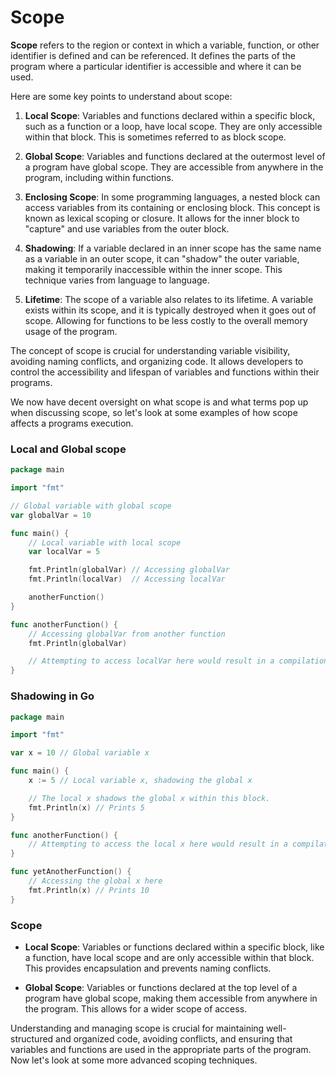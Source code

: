 # Scope

**Scope** refers to the region or context in which a variable, function, or other identifier is defined and can be referenced. It defines the parts of the program where a particular identifier is accessible and where it can be used.

Here are some key points to understand about scope:

1. **Local Scope**: Variables and functions declared within a specific block, such as a function or a loop, have local scope. They are only accessible within that block. This is sometimes referred to as block scope.

2. **Global Scope**: Variables and functions declared at the outermost level of a program have global scope. They are accessible from anywhere in the program, including within functions.

3. **Enclosing Scope**: In some programming languages, a nested block can access variables from its containing or enclosing block. This concept is known as lexical scoping or closure. It allows for the inner block to "capture" and use variables from the outer block.

4. **Shadowing**: If a variable declared in an inner scope has the same name as a variable in an outer scope, it can "shadow" the outer variable, making it temporarily inaccessible within the inner scope. This technique varies from language to language.

5. **Lifetime**: The scope of a variable also relates to its lifetime. A variable exists within its scope, and it is typically destroyed when it goes out of scope. Allowing for functions to be less costly to the overall memory usage of the program. 

The concept of scope is crucial for understanding variable visibility, avoiding naming conflicts, and organizing code. It allows developers to control the accessibility and lifespan of variables and functions within their programs.

We now have decent oversight on what scope is and what terms pop up when discussing scope, so let's look at some examples of how scope affects a programs execution. 
  
### Local and Global scope
```go
package main

import "fmt"

// Global variable with global scope
var globalVar = 10

func main() {
    // Local variable with local scope
    var localVar = 5

    fmt.Println(globalVar) // Accessing globalVar
    fmt.Println(localVar)  // Accessing localVar

    anotherFunction()
}

func anotherFunction() {
    // Accessing globalVar from another function
    fmt.Println(globalVar)

    // Attempting to access localVar here would result in a compilation error
}
```
  
### Shadowing in Go
```go
package main

import "fmt"

var x = 10 // Global variable x

func main() {
    x := 5 // Local variable x, shadowing the global x

    // The local x shadows the global x within this block.
    fmt.Println(x) // Prints 5
}

func anotherFunction() {
    // Attempting to access the local x here would result in a compilation error
}

func yetAnotherFunction() {
    // Accessing the global x here
    fmt.Println(x) // Prints 10
}
```

### **Scope**


- **Local Scope**: Variables or functions declared within a specific block, like a function, have local scope and are only accessible within that block. This provides encapsulation and prevents naming conflicts.

- **Global Scope**: Variables or functions declared at the top level of a program have global scope, making them accessible from anywhere in the program. This allows for a wider scope of access.

Understanding and managing scope is crucial for maintaining well-structured and organized code, avoiding conflicts, and ensuring that variables and functions are used in the appropriate parts of the program. Now let's look at some more advanced scoping techniques.

